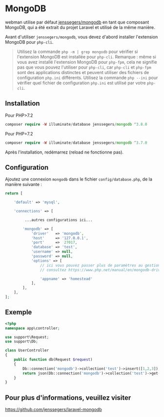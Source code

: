 # MongoDB

webman utilise par défaut [jenssegers/mongodb](https://github.com/jenssegers/laravel-mongodb) en tant que composant MongoDB, qui a été extrait du projet Laravel et utilisé de la même manière.

Avant d'utiliser `jenssegers/mongodb`, vous devez d'abord installer l'extension MongoDB pour `php-cli`.

> Utilisez la commande `php -m | grep mongodb` pour vérifier si l'extension MongoDB est installée pour `php-cli`. Remarque : même si vous avez installé l'extension MongoDB pour `php-fpm`, cela ne signifie pas que vous pouvez l'utiliser pour `php-cli`, car `php-cli` et `php-fpm` sont des applications distinctes et peuvent utiliser des fichiers de configuration `php.ini` différents. Utilisez la commande `php --ini` pour vérifier quel fichier de configuration `php.ini` est utilisé par votre `php-cli`.

## Installation

Pour PHP>7.2
```php
composer require -W illuminate/database jenssegers/mongodb ^3.8.0
```
Pour PHP=7.2
```php
composer require -W illuminate/database jenssegers/mongodb ^3.7.0
```

Après l'installation, redémarrez (reload ne fonctionne pas).

## Configuration
Ajoutez une connexion `mongodb` dans le fichier `config/database.php`, de la manière suivante :
```php
return [

    'default' => 'mysql',

    'connections' => [

         ...autres configurations ici...

        'mongodb' => [
            'driver'   => 'mongodb',
            'host'     => '127.0.0.1',
            'port'     =>  27017,
            'database' => 'test',
            'username' => null,
            'password' => null,
            'options' => [
                // ici vous pouvez passer plus de paramètres au gestionnaire du pilote Mongo
                // consultez https://www.php.net/manual/en/mongodb-driver-manager.construct.php sous "Options de l'URI" pour une liste des paramètres complets que vous pouvez utiliser

                'appname' => 'homestead'
            ],
        ],
    ],
];
```

## Exemple
```php
<?php
namespace app\controller;

use support\Request;
use support\Db;

class UserController
{
    public function db(Request $request)
    {
        Db::connection('mongodb')->collection('test')->insert([1,2,3]);
        return json(Db::connection('mongodb')->collection('test')->get());
    }
}
```

## Pour plus d'informations, veuillez visiter

https://github.com/jenssegers/laravel-mongodb
